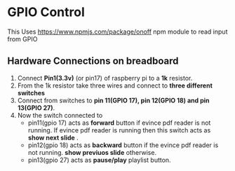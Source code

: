 GPIO Control
================

This Uses https://www.npmjs.com/package/onoff npm module to read input from GPIO

Hardware Connections on breadboard
---------------------------------
1. Connect **Pin1(3.3v)** (or pin17) of raspberry pi to a **1k** resistor.
2. From the 1k resistor take three wires and connect to **three different switches**
3. Connect from switches to **pin 11(GPIO 17), pin 12(GPIO 18) and pin 13(GPIO 27)**.
4. Now the switch connected to 
    * pin11(gpio 17) acts as **forward** button if evince pdf reader is not running. If evince pdf reader is running then this switch acts as **show next slide** .
    * pin12(gpio 18) acts as **backward** button if the evince pdf reader is not running. **show previuos slide** otherwise.
    * pin13(gpio 27) acts as **pause/play** playlist button.




